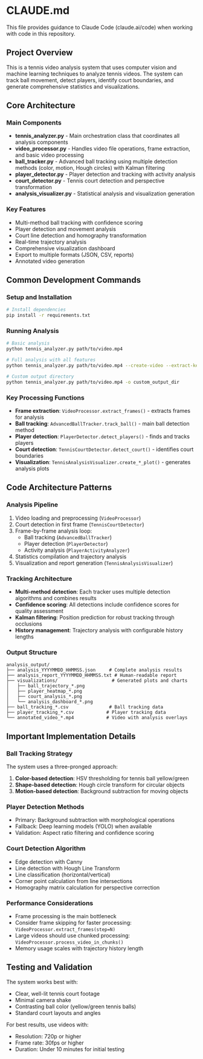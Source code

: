 # CLAUDE.md

This file provides guidance to Claude Code (claude.ai/code) when working with code in this repository.

## Project Overview

This is a tennis video analysis system that uses computer vision and machine learning techniques to analyze tennis videos. The system can track ball movement, detect players, identify court boundaries, and generate comprehensive statistics and visualizations.

## Core Architecture

### Main Components

- **tennis_analyzer.py** - Main orchestration class that coordinates all analysis components
- **video_processor.py** - Handles video file operations, frame extraction, and basic video processing
- **ball_tracker.py** - Advanced ball tracking using multiple detection methods (color, motion, Hough circles) with Kalman filtering
- **player_detector.py** - Player detection and tracking with activity analysis
- **court_detector.py** - Tennis court detection and perspective transformation
- **analysis_visualizer.py** - Statistical analysis and visualization generation

### Key Features

- Multi-method ball tracking with confidence scoring
- Player detection and movement analysis
- Court line detection and homography transformation
- Real-time trajectory analysis
- Comprehensive visualization dashboard
- Export to multiple formats (JSON, CSV, reports)
- Annotated video generation

## Common Development Commands

### Setup and Installation
```bash
# Install dependencies
pip install -r requirements.txt
```

### Running Analysis
```bash
# Basic analysis
python tennis_analyzer.py path/to/video.mp4

# Full analysis with all features
python tennis_analyzer.py path/to/video.mp4 --create-video --extract-keyframes --verbose

# Custom output directory
python tennis_analyzer.py path/to/video.mp4 -o custom_output_dir
```

### Key Processing Functions

- **Frame extraction**: `VideoProcessor.extract_frames()` - extracts frames for analysis
- **Ball tracking**: `AdvancedBallTracker.track_ball()` - main ball detection method
- **Player detection**: `PlayerDetector.detect_players()` - finds and tracks players
- **Court detection**: `TennisCourtDetector.detect_court()` - identifies court boundaries
- **Visualization**: `TennisAnalysisVisualizer.create_*_plot()` - generates analysis plots

## Code Architecture Patterns

### Analysis Pipeline
1. Video loading and preprocessing (`VideoProcessor`)
2. Court detection in first frame (`TennisCourtDetector`)
3. Frame-by-frame analysis loop:
   - Ball tracking (`AdvancedBallTracker`)
   - Player detection (`PlayerDetector`)
   - Activity analysis (`PlayerActivityAnalyzer`)
4. Statistics compilation and trajectory analysis
5. Visualization and report generation (`TennisAnalysisVisualizer`)

### Tracking Architecture
- **Multi-method detection**: Each tracker uses multiple detection algorithms and combines results
- **Confidence scoring**: All detections include confidence scores for quality assessment
- **Kalman filtering**: Position prediction for robust tracking through occlusions
- **History management**: Trajectory analysis with configurable history lengths

### Output Structure
```
analysis_output/
├── analysis_YYYYMMDD_HHMMSS.json     # Complete analysis results
├── analysis_report_YYYYMMDD_HHMMSS.txt # Human-readable report
├── visualizations/                    # Generated plots and charts
│   ├── ball_trajectory_*.png
│   ├── player_heatmap_*.png
│   ├── court_analysis_*.png
│   └── analysis_dashboard_*.png
├── ball_tracking_*.csv               # Ball tracking data
├── player_tracking_*.csv            # Player tracking data
└── annotated_video_*.mp4            # Video with analysis overlays
```

## Important Implementation Details

### Ball Tracking Strategy
The system uses a three-pronged approach:
1. **Color-based detection**: HSV thresholding for tennis ball yellow/green
2. **Shape-based detection**: Hough circle transform for circular objects
3. **Motion-based detection**: Background subtraction for moving objects

### Player Detection Methods
- Primary: Background subtraction with morphological operations
- Fallback: Deep learning models (YOLO) when available
- Validation: Aspect ratio filtering and confidence scoring

### Court Detection Algorithm
- Edge detection with Canny
- Line detection with Hough Line Transform
- Line classification (horizontal/vertical)
- Corner point calculation from line intersections
- Homography matrix calculation for perspective correction

### Performance Considerations
- Frame processing is the main bottleneck
- Consider frame skipping for faster processing: `VideoProcessor.extract_frames(step=N)`
- Large videos should use chunked processing: `VideoProcessor.process_video_in_chunks()`
- Memory usage scales with trajectory history length

## Testing and Validation

The system works best with:
- Clear, well-lit tennis court footage
- Minimal camera shake
- Contrasting ball color (yellow/green tennis balls)
- Standard court layouts and angles

For best results, use videos with:
- Resolution: 720p or higher
- Frame rate: 30fps or higher
- Duration: Under 10 minutes for initial testing